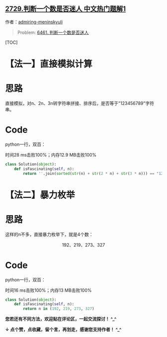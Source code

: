 ## [2729.判断一个数是否迷人 中文热门题解1](https://leetcode.cn/problems/check-if-the-number-is-fascinating/solutions/100000/liang-fang-fa-zhi-jie-mo-ni-ji-suan-huo-orlwp)

作者：[admiring-meninskyuli](https://leetcode.cn/u/admiring-meninskyuli)

> Problem: [6461. 判断一个数是否迷人](https://leetcode.cn/problems/check-if-the-number-is-fascinating/description/)

[TOC]

# 【法一】直接模拟计算

# 思路

直接模拟，对n、2n、3n转字符串拼接、排序后，是否等于"123456789"字符串。

# Code

python一行，双百：

时间28 ms击败100%；内存12.9 MB击败100%

```Python []
class Solution(object):
    def isFascinating(self, n):
        return ''.join(sorted(str(n) + str(2 * n) + str(3 * n))) == "123456789"
```

# 【法二】暴力枚举

# 思路

这样的n不多，直接暴力枚举下，就是4个数：

$$192、219、273、327$$

# Code

python一行，双百：

时间16 ms击败100%；内存13 MB击败100%

```Python []
class Solution(object):
    def isFascinating(self, n):
        return n in (192, 219, 273, 327)
```

**您若还有不同方法，欢迎贴在评论区，一起交流探讨！ ^_^**

**↓ 点个赞，点收藏，留个言，再划走，感谢您支持作者！ ^_^**

